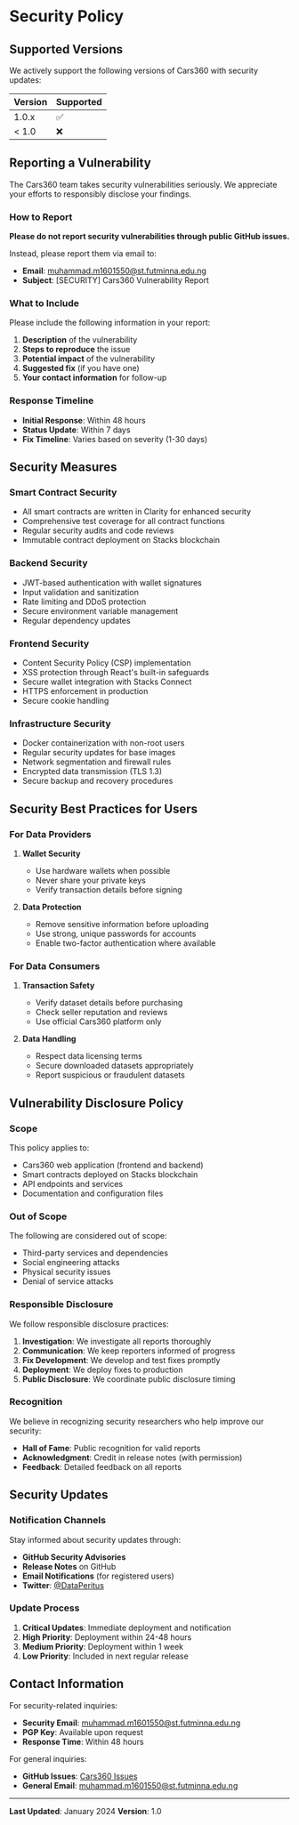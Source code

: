 # Security Policy

## Supported Versions

We actively support the following versions of Cars360 with security updates:

| Version | Supported          |
| ------- | ------------------ |
| 1.0.x   | :white_check_mark: |
| < 1.0   | :x:                |

## Reporting a Vulnerability

The Cars360 team takes security vulnerabilities seriously. We appreciate your efforts to responsibly disclose your findings.

### How to Report

**Please do not report security vulnerabilities through public GitHub issues.**

Instead, please report them via email to:
- **Email**: muhammad.m1601550@st.futminna.edu.ng
- **Subject**: [SECURITY] Cars360 Vulnerability Report

### What to Include

Please include the following information in your report:

1. **Description** of the vulnerability
2. **Steps to reproduce** the issue
3. **Potential impact** of the vulnerability
4. **Suggested fix** (if you have one)
5. **Your contact information** for follow-up

### Response Timeline

- **Initial Response**: Within 48 hours
- **Status Update**: Within 7 days
- **Fix Timeline**: Varies based on severity (1-30 days)

## Security Measures

### Smart Contract Security

- All smart contracts are written in Clarity for enhanced security
- Comprehensive test coverage for all contract functions
- Regular security audits and code reviews
- Immutable contract deployment on Stacks blockchain

### Backend Security

- JWT-based authentication with wallet signatures
- Input validation and sanitization
- Rate limiting and DDoS protection
- Secure environment variable management
- Regular dependency updates

### Frontend Security

- Content Security Policy (CSP) implementation
- XSS protection through React's built-in safeguards
- Secure wallet integration with Stacks Connect
- HTTPS enforcement in production
- Secure cookie handling

### Infrastructure Security

- Docker containerization with non-root users
- Regular security updates for base images
- Network segmentation and firewall rules
- Encrypted data transmission (TLS 1.3)
- Secure backup and recovery procedures

## Security Best Practices for Users

### For Data Providers

1. **Wallet Security**
   - Use hardware wallets when possible
   - Never share your private keys
   - Verify transaction details before signing

2. **Data Protection**
   - Remove sensitive information before uploading
   - Use strong, unique passwords for accounts
   - Enable two-factor authentication where available

### For Data Consumers

1. **Transaction Safety**
   - Verify dataset details before purchasing
   - Check seller reputation and reviews
   - Use official Cars360 platform only

2. **Data Handling**
   - Respect data licensing terms
   - Secure downloaded datasets appropriately
   - Report suspicious or fraudulent datasets

## Vulnerability Disclosure Policy

### Scope

This policy applies to:
- Cars360 web application (frontend and backend)
- Smart contracts deployed on Stacks blockchain
- API endpoints and services
- Documentation and configuration files

### Out of Scope

The following are considered out of scope:
- Third-party services and dependencies
- Social engineering attacks
- Physical security issues
- Denial of service attacks

### Responsible Disclosure

We follow responsible disclosure practices:

1. **Investigation**: We investigate all reports thoroughly
2. **Communication**: We keep reporters informed of progress
3. **Fix Development**: We develop and test fixes promptly
4. **Deployment**: We deploy fixes to production
5. **Public Disclosure**: We coordinate public disclosure timing

### Recognition

We believe in recognizing security researchers who help improve our security:

- **Hall of Fame**: Public recognition for valid reports
- **Acknowledgment**: Credit in release notes (with permission)
- **Feedback**: Detailed feedback on all reports

## Security Updates

### Notification Channels

Stay informed about security updates through:
- **GitHub Security Advisories**
- **Release Notes** on GitHub
- **Email Notifications** (for registered users)
- **Twitter**: [@DataPeritus](https://x.com/DataPeritus)

### Update Process

1. **Critical Updates**: Immediate deployment and notification
2. **High Priority**: Deployment within 24-48 hours
3. **Medium Priority**: Deployment within 1 week
4. **Low Priority**: Included in next regular release

## Contact Information

For security-related inquiries:

- **Security Email**: muhammad.m1601550@st.futminna.edu.ng
- **PGP Key**: Available upon request
- **Response Time**: Within 48 hours

For general inquiries:
- **GitHub Issues**: [Cars360 Issues](https://github.com/muhsinmuhammad/Cars360/issues)
- **General Email**: muhammad.m1601550@st.futminna.edu.ng

---

**Last Updated**: January 2024
**Version**: 1.0
